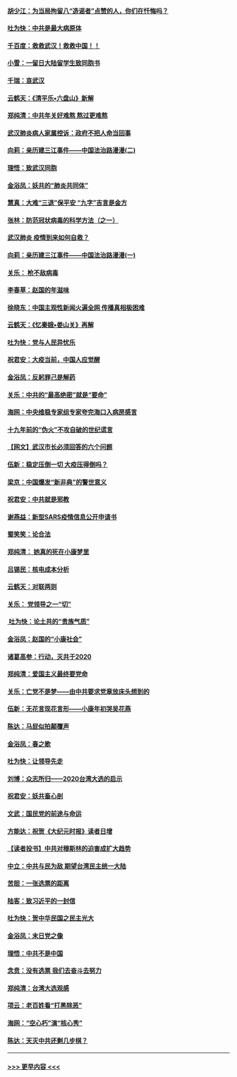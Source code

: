 #### [胡少江：为当局拘留八“造谣者”点赞的人，你们在忏悔吗？](../pages/nsc993/n11836801.md?t=02011733) 
#### [吐为快：中共是最大病原体](../pages/nsc993/n11836748.md?t=02011733) 
#### [千百度：救救武汉！救救中国！！](../pages/nsc993/n11836145.md?t=02011733) 
#### [小雪：一留日大陆留学生致同胞书](../pages/nsc993/n11834624.md?t=02011733) 
#### [千瑞：哀武汉](../pages/nsc993/n11833647.md?t=02011733) 
#### [云鹤天：《清平乐▪六盘山》新解](../pages/nsc993/n11833611.md?t=02011733) 
#### [郑纯清：中共年关好难熬 熬过更难熬](../pages/nsc993/n11833489.md?t=02011733) 
#### [武汉肺炎病人家属控诉：政府不把人命当回事](../pages/nsc993/n11833205.md?t=02011733) 
#### [向莉：亲历建三江事件——中国法治路漫漫(二)](../pages/nsc993/n11829102.md?t=02011733) 
#### [理悟：致武汉同胞](../pages/nsc993/n11831522.md?t=02011733) 
#### [金浴凤：妖共的“肺炎共同体”](../pages/nsc993/n11829448.md?t=02011733) 
#### [慧真：大难“三退”保平安 “九字”吉言是金方](../pages/nsc993/n11829501.md?t=02011733) 
#### [张林：防范冠状病毒的科学方法（之一）](../pages/nsc993/n11828618.md?t=02011733) 
#### [武汉肺炎 疫情到来如何自救？](../pages/nsc993/n11827632.md?t=02011733) 
#### [向莉：亲历建三江事件——中国法治路漫漫(一)](../pages/nsc993/n11827190.md?t=02011733) 
#### [关乐： 枪不敌病毒](../pages/nsc993/n11826746.md?t=02011733) 
#### [李春草：赵国的年滋味](../pages/nsc993/n11826321.md?t=02011733) 
#### [徐晓东：中国主观性新闻火遍全网 传播真相极困难](../pages/nsc993/n11826508.md?t=02011733) 
#### [云鹤天：《忆秦娥▪娄山关》再解](../pages/nsc993/n11824682.md?t=02011733) 
#### [吐为快：党与人民异忧乐](../pages/nsc993/n11824660.md?t=02011733) 
#### [祝君安：大疫当前，中国人应觉醒](../pages/nsc993/n11821946.md?t=02011733) 
#### [金浴凤：反躬罪己是解药](../pages/nsc993/n11820280.md?t=02011733) 
#### [关乐：中共的“最高绝密”就是“要命”](../pages/nsc993/n11816946.md?t=02011733) 
#### [海网：中央维稳专家组专家夸完海口入病房感言](../pages/nsc993/n11815138.md?t=02011733) 
#### [十九年前的“伪火”不攻自破的世纪谎言](../pages/nsc993/n11813238.md?t=02011733) 
#### [【网文】武汉市长必须回答的六个问题](../pages/nsc993/n11813848.md?t=02011733) 
#### [伍新：稳定压倒一切 大疫压得倒吗？](../pages/nsc993/n11812634.md?t=02011733) 
#### [梁京：中国爆发“新非典”的警世意义](../pages/nsc993/n11812554.md?t=02011733) 
#### [祝君安：中共就是邪教](../pages/nsc993/n11812431.md?t=02011733) 
#### [谢燕益：新型SARS疫情信息公开申请书](../pages/nsc993/n11808840.md?t=02011733) 
#### [蜀笑笑：论合法](../pages/nsc993/n11808064.md?t=02011733) 
#### [郑纯清： 她真的死在小康梦里](../pages/nsc993/n11806623.md?t=02011733) 
#### [吕锡民：核电成本分析](../pages/nsc993/n11806284.md?t=02011733) 
#### [云鹤天：对联两则](../pages/nsc993/n11805957.md?t=02011733) 
#### [关乐： 党领导之一“切”](../pages/nsc993/n11804505.md?t=02011733) 
#### [ 吐为快：论土共的“贵族气质”](../pages/nsc993/n11804490.md?t=02011733) 
#### [金浴凤：赵国的“小康社会”](../pages/nsc993/n11804452.md?t=02011733) 
#### [诸葛高参：行动，灭共于2020](../pages/nsc993/n11804120.md?t=02011733) 
#### [郑纯清：爱国主义最终要党命](../pages/nsc993/n11802197.md?t=02011733) 
#### [关乐：亡党不是梦——由中共要求党章放床头想到的](../pages/nsc993/n11802156.md?t=02011733) 
#### [伍新：无花言现花言形——小康年初哭吴花燕](../pages/nsc993/n11800044.md?t=02011733) 
#### [陈达：马屁似拍颠覆声](../pages/nsc993/n11800010.md?t=02011733) 
#### [金浴凤：春之歌](../pages/nsc993/n11797687.md?t=02011733) 
#### [吐为快：让领导先走](../pages/nsc993/n11797512.md?t=02011733) 
#### [刘博：众志所归——2020台湾大选的启示](../pages/nsc993/n11796878.md?t=02011733) 
#### [祝君安：妖共畜心剖](../pages/nsc993/n11794273.md?t=02011733) 
#### [文武：国民党的前途与命运](../pages/nsc993/n11794198.md?t=02011733) 
#### [方能达：祝贺《大纪元时报》读者日增](../pages/nsc993/n11793807.md?t=02011733) 
#### [【读者投书】中共对穆斯林的迫害成扩大趋势](../pages/nsc993/n11791371.md?t=02011733) 
#### [中立：中共与民为敌 期望台湾民主统一大陆](../pages/nsc993/n11790392.md?t=02011733) 
#### [苦胆：一张选票的距离](../pages/nsc993/n11788914.md?t=02011733) 
#### [陆客：致习近平的一封信](../pages/nsc993/n11788867.md?t=02011733) 
#### [吐为快：贺中华民国之民主光大](../pages/nsc993/n11788618.md?t=02011733) 
#### [金浴凤：末日党之像](../pages/nsc993/n11787475.md?t=02011733) 
#### [理悟：中共不是中国](../pages/nsc993/n11787463.md?t=02011733) 
#### [念贲：没有选票  我们去奋斗去努力](../pages/nsc993/n11787398.md?t=02011733) 
#### [郑纯清：台湾大选观感](../pages/nsc993/n11786210.md?t=02011733) 
#### [项云：老百姓看“打黑除恶”](../pages/nsc993/n11785398.md?t=02011733) 
#### [海网：“空心朽”演“核心秀”](../pages/nsc993/n11783874.md?t=02011733) 
#### [陈达：天灭中共还剩几步棋？](../pages/nsc993/n11783719.md?t=02011733) 

----
#### [ >>> 更早内容 <<< ](../indexes/nsc993-earlier.md)
